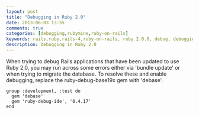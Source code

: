 ```yaml
---
layout: post
title: "Debugging in Ruby 2.0"
date: 2013-06-03 13:55
comments: true
categories: [debugging,rubymine,ruby-on-rails]
keywords: rails,ruby,rails-4,ruby-on-rails, ruby 2.0.0, debug, debugging
description: Debugging in Ruby 2.0
---
```


When trying to debug Rails applications that have been updated to use Ruby 2.0, you may run across some errors either via 'bundle update' or when trying to migrate the database. To resolve these and enable debugging, replace the ruby-debug-base19x gem with 'debase'.

```
group :development, :test do
  gem 'debase'
  gem 'ruby-debug-ide', '0.4.17'
end
```



